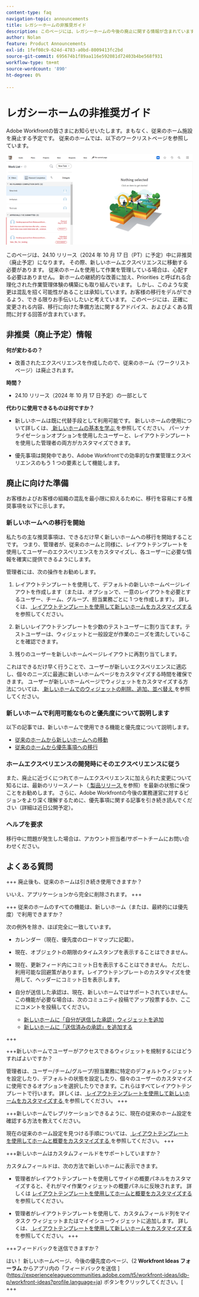 ```yaml
---
content-type: faq
navigation-topic: announcements
title: レガシーホームの非推奨ガイド
description: このページには、レガシーホームの今後の廃止に関する情報が含まれています。
author: Nolan
feature: Product Announcements
exl-id: 1fef08c9-624d-4783-a0bd-8009413fc2bd
source-git-commit: 695674b1f89aa116e592081d72403b4be568f931
workflow-type: tm+mt
source-wordcount: '890'
ht-degree: 0%

---
```


# レガシーホームの非推奨ガイド

Adobe Workfrontの皆さまにお知らせいたします。まもなく、従来のホーム施設を廃止する予定です。 従来のホームでは、以下のワークリストページを参照しています。

![](assets/legacy-home-worklist-view.png)

このページは、24.10 リリース（2024 年 10 月 17 日（PT）に予定）中に非推奨（廃止予定）になります。 その際、新しいホームエクスペリエンスに移動する必要があります。 従来のホームを使用して作業を管理している場合は、心配する必要はありません。 新ホームの継続的な改善に加え、Priorities と呼ばれる合理化された作業管理体験の構築にも取り組んでいます。
しかし、このような変更は混乱を招く可能性があることは承知しています。お客様の移行をデルができるよう、できる限りお手伝いしたいと考えています。 このページには、正確に変更される内容、移行に向けた準備方法に関するアドバイス、およびよくある質問に対する回答が含まれています。

## 非推奨（廃止予定）情報

**何が変わるの？**

* 改善されたエクスペリエンスを作成したので、従来のホーム（ワークリストページ）は廃止されます。

**時間？**

* 24.10 リリース（2024 年 10 月 17 日予定）の一部として

**代わりに使用できるものは何ですか？**

* 新しいホームは既に代替手段として利用可能です。 新しいホームの使用について詳しくは、[ 新しいホームの基本を学ぶ ](/help/quicksilver/workfront-basics/using-home/new-home/get-started-with-new-home.md) を参照してください。 パーソナライゼーションオプションを使用したユーザーと、レイアウトテンプレートを使用した管理者の両方がカスタマイズできます。

* 優先事項は開発中であり、Adobe Workfrontでの効率的な作業管理エクスペリエンスのもう 1 つの要素として機能します。

## 廃止に向けた準備

お客様およびお客様の組織の混乱を最小限に抑えるために、移行を容易にする推奨事項を以下に示します。

### 新しいホームへの移行を開始

私たちの主な推奨事項は、できるだけ早く新しいホームへの移行を開始することです。 つまり、管理者が、従来のホームと同様に、レイアウトテンプレートを使用してユーザーのエクスペリエンスをカスタマイズし、各ユーザーに必要な情報を確実に提供できるようにします。

管理者には、次の操作をお勧めします。

1. レイアウトテンプレートを使用して、デフォルトの新しいホームページレイアウトを作成します（または、オプションで、一意のレイアウトを必要とするユーザー、チーム、グループ、担当業務ごとに 1 つを作成します）。 詳しくは、[ レイアウトテンプレートを使用して新しいホームをカスタマイズする ](/help/quicksilver/administration-and-setup/customize-workfront/use-layout-templates/customize-new-home-layout-template.md) を参照してください。

1. 新しいレイアウトテンプレートを少数のテストユーザーに割り当てます。テストユーザーは、ウィジェットと一般設定が作業のニーズを満たしていることを確認できます。

1. 残りのユーザーを新しいホームページレイアウトに再割り当てします。

これはできるだけ早く行うことで、ユーザーが新しいエクスペリエンスに適応し、個々のニーズに最適に新しいホームページをカスタマイズする時間を確保できます。 ユーザーが新しいホームページでウィジェットをカスタマイズする方法については、[ 新しいホームでのウィジェットの削除、追加、並べ替え ](/help/quicksilver/workfront-basics/using-home/new-home/add-edit-remove-widgets-in-new-home.md) を参照してください。

### 新しいホームで利用可能なものと優先度について説明します

以下の記事では、新しいホームで使用できる機能と優先度について説明します。

* [従来のホームから新しいホームへの移動](/help/quicksilver/workfront-basics/using-home/new-home/move-to-new-home.md)
* [従来のホームから優先事項への移行](/help/quicksilver/workfront-basics/priorities/move-from-legacy-home-to-priorities.md)

### ホームエクスペリエンスの開発時にそのエクスペリエンスに従う

また、廃止に近づくにつれてホームエクスペリエンスに加えられた変更について知るには、最新のリリースノート（[ 製品リリース ](/help/quicksilver/product-announcements/product-releases/product-releases.md) を参照）を最新の状態に保つことをお勧めします。 さらに、Adobe Workfrontの今後の業務運営に対するビジョンをより深く理解するために、優先事項に関する記事を引き続き読んでください（詳細は近日公開予定）。

### ヘルプを要求

移行中に問題が発生した場合は、アカウント担当者/サポートチームにお問い合わせください。

## よくある質問

+++ 廃止後も、従来のホームは引き続き使用できますか？

いいえ、アプリケーションから完全に削除されます。
+++

+++ 従来のホームのすべての機能は、新しいホーム（または、最終的には優先度）で利用できますか？

次の例外を除き、ほぼ完全に一致しています。

* カレンダー（現在、優先度のロードマップに記載）。

* 現在、オブジェクトの期限のタイムスタンプを表示することはできません。

* 現在、更新フィード内にコミット日を表示することはできません。 ただし、利用可能な回避策があります。レイアウトテンプレートのカスタマイズを使用して、ヘッダーにコミット日を表示します。
* 自分が送信した承認は、現在、新しいホームではサポートされていません。 この機能が必要な場合は、次のコミュニティ投稿でアップ投票するか、ここにコメントを投稿してください。
   * [ 新しいホームに「自分が送信した承認」ウィジェットを追加 ](https://experienceleaguecommunities.adobe.com/t5/workfront-ideas/add-quot-approvals-i-submitted-quot-widget-to-new-home/idc-p/704664#M25269)
   * [ 新しいホームに「送信済みの承認」を追加する ](https://experienceleaguecommunities.adobe.com/t5/workfront-ideas/add-quot-approvals-i-submitted-quot-widget-to-new-home/idc-p/704664#M25269)

+++

+++新しいホームでユーザーがアクセスできるウィジェットを規制するにはどうすればよいですか？

管理者は、ユーザー/チーム/グループ/担当業務に特定のデフォルトウィジェットを設定したり、デフォルトの状態を設定したり、個々のユーザーのカスタマイズに使用できるオプションを選択したりできます。これらはすべてレイアウトテンプレートで行います。 詳しくは、[ レイアウトテンプレートを使用して新しいホームをカスタマイズする ](/help/quicksilver/administration-and-setup/customize-workfront/use-layout-templates/customize-new-home-layout-template.md) を参照してください。
+++

+++新しいホームでレプリケーションできるように、現在の従来のホーム設定を確認する方法を教えてください。

現在の従来のホーム設定を見つける手順については、[ レイアウトテンプレートを使用してホームと概要をカスタマイズする ](/help/quicksilver/administration-and-setup/customize-workfront/use-layout-templates/customize-home-summary-layout-template.md) を参照してください。
+++

+++新しいホームはカスタムフィールドをサポートしていますか？

カスタムフィールドは、次の方法で新しいホームに表示できます。

* 管理者がレイアウトテンプレートを使用してサイドの概要パネルをカスタマイズすると、それがマイ作業ウィジェットの概要パネルに反映されます。 詳しくは [ レイアウトテンプレートを使用してホームと概要をカスタマイズする ](/help/quicksilver/administration-and-setup/customize-workfront/use-layout-templates/customize-home-summary-layout-template.md) を参照してください。

* 管理者がレイアウトテンプレートを使用して、カスタムフィールド列をマイタスク ウィジェットまたはマイイシューウィジェットに追加します。 詳しくは、[ レイアウトテンプレートを使用して新しいホームをカスタマイズする ](/help/quicksilver/administration-and-setup/customize-workfront/use-layout-templates/customize-new-home-layout-template.md) を参照してください。
+++

+++フィードバックを送信できますか？

はい！ 新しいホームページ、今後の優先度のページ、{2 **Workfront Ideas フォーラム** からアプリ内の「フィードバックを送信 ](https://experienceleaguecommunities.adobe.com/t5/workfront-ideas/idb-p/workfront-ideas?profile.language=ja) ボタンをクリックしてください。[
+++
